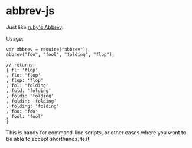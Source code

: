 # abbrev-js

Just like [ruby's Abbrev](http://apidock.com/ruby/Abbrev).

Usage:

    var abbrev = require("abbrev");
    abbrev("foo", "fool", "folding", "flop");
    
    // returns:
    { fl: 'flop'
    , flo: 'flop'
    , flop: 'flop'
    , fol: 'folding'
    , fold: 'folding'
    , foldi: 'folding'
    , foldin: 'folding'
    , folding: 'folding'
    , foo: 'foo'
    , fool: 'fool'
    }

This is handy for command-line scripts, or other cases where you want to be able to accept shorthands.
test

